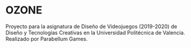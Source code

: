 # OZONE
Proyecto para la asignatura de Diseño de Videojuegos (2019-2020) de Diseño y Tecnologías Creativas en la Universidad Politécnica de Valencia. Realizado por Parabellum Games.
